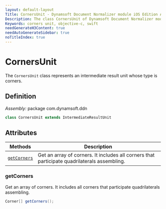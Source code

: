 ```yaml
---
layout: default-layout
Title: CornersUnit - Dynamsoft Document Normalizer module iOS Edition API Reference
Description: The class CornersUnit of Dynamsoft Document Normalizer module represents an intermediate result unit whose type is corners.
Keywords: corners unit, objective-c, swift
needGenerateH3Content: true
needAutoGenerateSidebar: true
noTitleIndex: true
---
```


# CornersUnit

The `CornersUnit` class represents an intermediate result unit whose type is corners.

## Definition

*Assembly:* package com.dynamsoft.ddn

```java
class CornersUnit extends IntermediateResultUnit
```

## Attributes

| Methods | Description |
| ------- | ----------- |
| [`getCorners`](#getcorners) | Get an array of corners. It includes all corners that participate quadrilaterals assembling. |

### getCorners

Get an array of corners. It includes all corners that participate quadrilaterals assembling.

```java
Corner[] getCorners();
```
